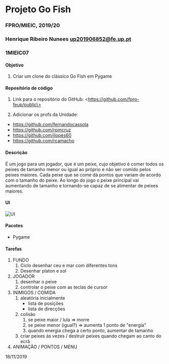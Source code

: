 # Projeto Go Fish
### FPRO/MIEIC, 2019/20
### Henrique Ribeiro Nunees up201906852@fe.up.pt
### 1MIEIC07 

#### Objetivo

1. Criar um clone do clássico Go Fish em Pygame


#### Repositório de código

1) Link para o repositório do GitHub: \<https://github.com/fpro-feup/public\>

2) Adicionar os profs da Unidade:

- https://github.com/fernandocassola
- https://github.com/rpmcruz
- https://github.com/jlopes60
- https://github.com/rcamacho

#### Descrição

É um jogo para um jogador, que é um peixe, cujo objetivo é comer todos os peixes de tamanho menor ou igual ao próprio e não ser comido pelos peixes maiores. Cada peixe que se come dá pontos que variam de acordo com o tamanho do peixe. Ao longo do jogo o peixe principal vai aumentando de tamanho e tornando-se capaz de se alimentar de peixes maiores.

#### UI

![UI](https://github.com/Rikenunes8/gofish-atari/blob/master/Environment.png) 

#### Pacotes

- Pygame

#### Tarefas

1. FUNDO
   1. Ciclo desenhar ceu e mar com diferentes tons
   1. Desenhar platon e sol
1. JOGADOR
   1. desenhar o peixe
   1. controlar o peixe com as teclas de cursor
1. INIMIGOS / COMIDA
   1. aleatória inicialmente
      * lista de posições
      * lista de direcções
   1. colisão
      1. se peixe maior / lula => morre
      1. se peixe menor (igual?) => aumenta 1 ponto de "energia"
      1. quando energia chega a certo ponto, aumentar de tamanho
   1. criar peixes às vezes / destruir peixes quando chegam ao canto do ecrã
1. ANIMAÇÃO / PONTOS / MENU

18/11/2019
